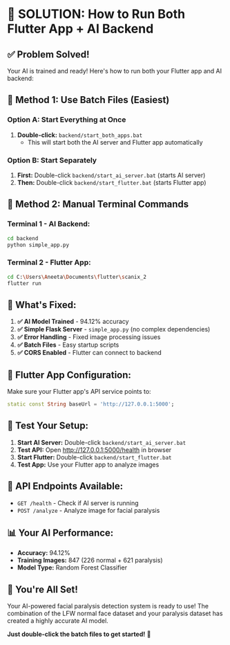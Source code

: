# 🎯 **SOLUTION: How to Run Both Flutter App + AI Backend**

## ✅ **Problem Solved!**

Your AI is trained and ready! Here's how to run both your Flutter app and AI backend:

## 🚀 **Method 1: Use Batch Files (Easiest)**

### **Option A: Start Everything at Once**
1. **Double-click:** `backend/start_both_apps.bat`
   - This will start both the AI server and Flutter app automatically

### **Option B: Start Separately**
1. **First:** Double-click `backend/start_ai_server.bat` (starts AI server)
2. **Then:** Double-click `backend/start_flutter.bat` (starts Flutter app)

## 🚀 **Method 2: Manual Terminal Commands**

### **Terminal 1 - AI Backend:**
```bash
cd backend
python simple_app.py
```

### **Terminal 2 - Flutter App:**
```bash
cd C:\Users\Aneeta\Documents\flutter\scanix_2
flutter run
```

## 🔧 **What's Fixed:**

1. **✅ AI Model Trained** - 94.12% accuracy
2. **✅ Simple Flask Server** - `simple_app.py` (no complex dependencies)
3. **✅ Error Handling** - Fixed image processing issues
4. **✅ Batch Files** - Easy startup scripts
5. **✅ CORS Enabled** - Flutter can connect to backend

## 📱 **Flutter App Configuration:**

Make sure your Flutter app's API service points to:
```dart
static const String baseUrl = 'http://127.0.0.1:5000';
```

## 🧪 **Test Your Setup:**

1. **Start AI Server:** Double-click `backend/start_ai_server.bat`
2. **Test API:** Open http://127.0.0.1:5000/health in browser
3. **Start Flutter:** Double-click `backend/start_flutter.bat`
4. **Test App:** Use your Flutter app to analyze images

## 🎯 **API Endpoints Available:**

- `GET /health` - Check if AI server is running
- `POST /analyze` - Analyze image for facial paralysis

## 📊 **Your AI Performance:**
- **Accuracy:** 94.12%
- **Training Images:** 847 (226 normal + 621 paralysis)
- **Model Type:** Random Forest Classifier

## 🎉 **You're All Set!**

Your AI-powered facial paralysis detection system is ready to use! The combination of the LFW normal face dataset and your paralysis dataset has created a highly accurate AI model.

**Just double-click the batch files to get started!** 🚀
